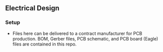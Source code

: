 
## Electrical Design
### Setup
- Files here can be delivered to a contract manufacturer for PCB production. BOM, Gerber files, PCB schematic, and PCB board (Eagle) files are contained in this repo.
